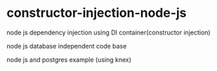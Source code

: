 # constructor-injection-node-js
node js dependency injection using DI container(constructor injection)

node js database independent code base

node js and postgres example (using knex)
